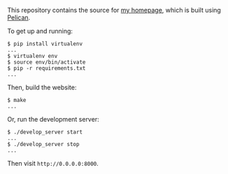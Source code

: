 This repository contains the source for [my homepage](http://jameswhanlon.com),
which is built using [Pelican](https://blog.getpelican.com/).

To get up and running:
```
$ pip install virtualenv
...
$ virtualenv env
$ source env/bin/activate
$ pip -r requirements.txt
...
```

Then, build the website:
```
$ make
...
```

Or, run the development server:
```
$ ./develop_server start
...
$ ./develop_server stop
...
```
Then visit ``http://0.0.0.0:8000``.
